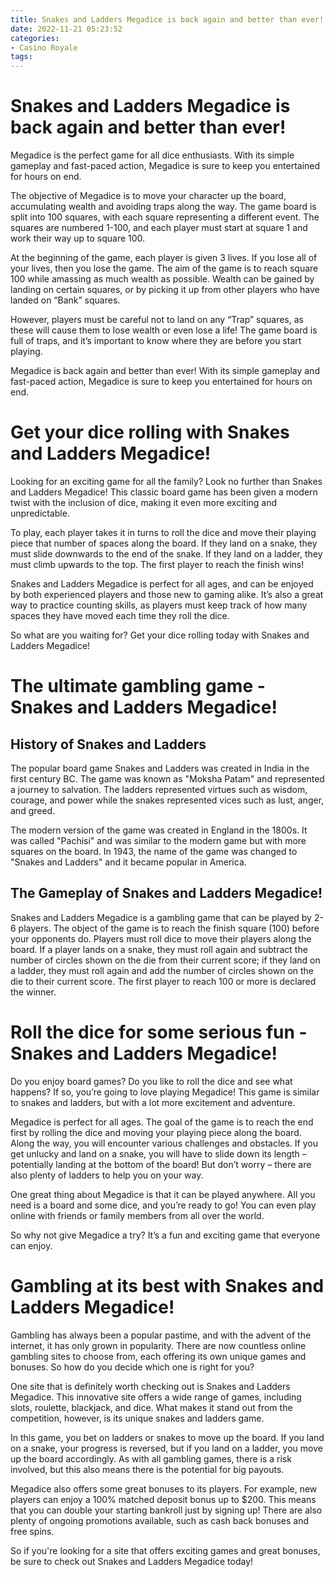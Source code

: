 ```yaml
---
title: Snakes and Ladders Megadice is back again and better than ever!
date: 2022-11-21 05:23:52
categories:
- Casino Royale
tags:
---
```



#  Snakes and Ladders Megadice is back again and better than ever!

Megadice is the perfect game for all dice enthusiasts. With its simple gameplay and fast-paced action, Megadice is sure to keep you entertained for hours on end.

The objective of Megadice is to move your character up the board, accumulating wealth and avoiding traps along the way. The game board is split into 100 squares, with each square representing a different event. The squares are numbered 1-100, and each player must start at square 1 and work their way up to square 100.

At the beginning of the game, each player is given 3 lives. If you lose all of your lives, then you lose the game. The aim of the game is to reach square 100 while amassing as much wealth as possible. Wealth can be gained by landing on certain squares, or by picking it up from other players who have landed on “Bank” squares.

However, players must be careful not to land on any “Trap” squares, as these will cause them to lose wealth or even lose a life! The game board is full of traps, and it’s important to know where they are before you start playing.

Megadice is back again and better than ever! With its simple gameplay and fast-paced action, Megadice is sure to keep you entertained for hours on end.

#  Get your dice rolling with Snakes and Ladders Megadice!

Looking for an exciting game for all the family? Look no further than Snakes and Ladders Megadice! This classic board game has been given a modern twist with the inclusion of dice, making it even more exciting and unpredictable.

To play, each player takes it in turns to roll the dice and move their playing piece that number of spaces along the board. If they land on a snake, they must slide downwards to the end of the snake. If they land on a ladder, they must climb upwards to the top. The first player to reach the finish wins!

Snakes and Ladders Megadice is perfect for all ages, and can be enjoyed by both experienced players and those new to gaming alike. It’s also a great way to practice counting skills, as players must keep track of how many spaces they have moved each time they roll the dice.

So what are you waiting for? Get your dice rolling today with Snakes and Ladders Megadice!

#  The ultimate gambling game - Snakes and Ladders Megadice!

## History of Snakes and Ladders

The popular board game Snakes and Ladders was created in India in the first century BC. The game was known as "Moksha Patam" and represented a journey to salvation. The ladders represented virtues such as wisdom, courage, and power while the snakes represented vices such as lust, anger, and greed.

The modern version of the game was created in England in the 1800s. It was called "Pachisi" and was similar to the modern game but with more squares on the board. In 1943, the name of the game was changed to "Snakes and Ladders" and it became popular in America.

## The Gameplay of Snakes and Ladders Megadice!

Snakes and Ladders Megadice is a gambling game that can be played by 2-6 players. The object of the game is to reach the finish square (100) before your opponents do. Players must roll dice to move their players along the board. If a player lands on a snake, they must roll again and subtract the number of circles shown on the die from their current score; if they land on a ladder, they must roll again and add the number of circles shown on the die to their current score. The first player to reach 100 or more is declared the winner.

#  Roll the dice for some serious fun - Snakes and Ladders Megadice!

Do you enjoy board games? Do you like to roll the dice and see what happens? If so, you’re going to love playing Megadice! This game is similar to snakes and ladders, but with a lot more excitement and adventure.

Megadice is perfect for all ages. The goal of the game is to reach the end first by rolling the dice and moving your playing piece along the board. Along the way, you will encounter various challenges and obstacles. If you get unlucky and land on a snake, you will have to slide down its length – potentially landing at the bottom of the board! But don’t worry – there are also plenty of ladders to help you on your way.

One great thing about Megadice is that it can be played anywhere. All you need is a board and some dice, and you’re ready to go! You can even play online with friends or family members from all over the world.

So why not give Megadice a try? It’s a fun and exciting game that everyone can enjoy.

#  Gambling at its best with Snakes and Ladders Megadice!

Gambling has always been a popular pastime, and with the advent of the internet, it has only grown in popularity. There are now countless online gambling sites to choose from, each offering its own unique games and bonuses. So how do you decide which one is right for you?

One site that is definitely worth checking out is Snakes and Ladders Megadice. This innovative site offers a wide range of games, including slots, roulette, blackjack, and dice. What makes it stand out from the competition, however, is its unique snakes and ladders game.

In this game, you bet on ladders or snakes to move up the board. If you land on a snake, your progress is reversed, but if you land on a ladder, you move up the board accordingly. As with all gambling games, there is a risk involved, but this also means there is the potential for big payouts.

Megadice also offers some great bonuses to its players. For example, new players can enjoy a 100% matched deposit bonus up to $200. This means that you can double your starting bankroll just by signing up! There are also plenty of ongoing promotions available, such as cash back bonuses and free spins.

So if you're looking for a site that offers exciting games and great bonuses, be sure to check out Snakes and Ladders Megadice today!